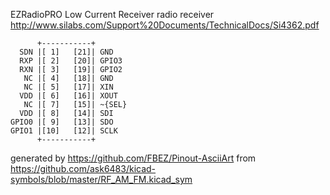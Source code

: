 EZRadioPRO Low Current Receiver
radio receiver
http://www.silabs.com/Support%20Documents/TechnicalDocs/Si4362.pdf


	      +-----------+
	  SDN |[ 1]   [21]| GND
	  RXP |[ 2]   [20]| GPIO3
	  RXN |[ 3]   [19]| GPIO2
	   NC |[ 4]   [18]| GND
	   NC |[ 5]   [17]| XIN
	  VDD |[ 6]   [16]| XOUT
	   NC |[ 7]   [15]| ~{SEL}
	  VDD |[ 8]   [14]| SDI
	GPIO0 |[ 9]   [13]| SDO
	GPIO1 |[10]   [12]| SCLK
	      +-----------+


generated by https://github.com/FBEZ/Pinout-AsciiArt from https://github.com/ask6483/kicad-symbols/blob/master/RF_AM_FM.kicad_sym